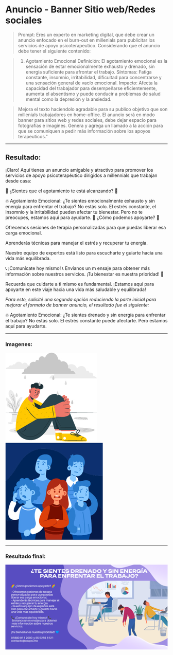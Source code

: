 # Anuncio - Banner Sitio web/Redes sociales

> Prompt: Eres un experto en marketing digital, que debe crear un anuncio enfocado en el burn-out en millenials para publicitar los servicios de apoyo psicoterapeutico. Considerando que el anuncio debe tener el siguiente contenido:

>1) Agotamiento Emocional
>Definición: El agotamiento emocional es la sensación de estar emocionalmente exhausto y drenado, sin energía suficiente para afrontar el trabajo.
>Síntomas: Fatiga constante, insomnio, irritabilidad, dificultad para concentrarse y una sensación general de vacío emocional.
>Impacto: Afecta la capacidad del trabajador para desempeñarse eficientemente, aumenta el absentismo y puede conducir a problemas de salud mental como la depresión y la ansiedad.

>Mejora el texto haciendolo agradable para su publico objetivo que son millenials trabajadores en home-office. El anuncio será en modo banner para sitios web y redes sociales, debe dejar espacio para fotografías e imagines. Genera y agrega un llamado a la acción para que se comuniquen a pedir más información sobre los apoyos terapeuticos."

---

## Resultado:

¡Claro! Aquí tienes un anuncio amigable y atractivo para promover los servicios de apoyo psicoterapéutico dirigidos a millennials que trabajan desde casa:

🌟 ¿Sientes que el agotamiento te está alcanzando? 🌟

🔥 Agotamiento Emocional: ¿Te sientes emocionalmente exhausto y sin energía para enfrentar el trabajo? No estás solo. El estrés constante, el insomnio y la irritabilidad pueden afectar tu bienestar. Pero no te preocupes, estamos aquí para ayudarte.
🌈 ¿Cómo podemos apoyarte? 🌈

Ofrecemos sesiones de terapia personalizadas para que puedas liberar esa carga emocional.

Aprenderás técnicas para manejar el estrés y recuperar tu energía.

Nuestro equipo de expertos está listo para escucharte y guiarte hacia una vida más equilibrada.

📞 ¡Comunícate hoy mismo! 📞 Envíanos un m ensaje para obtener más información sobre nuestros servicios. ¡Tu bienestar es nuestra prioridad! 💙

Recuerda que cuidarte a ti mismo es fundamental. ¡Estamos aquí para apoyarte en este viaje hacia una vida más saludable y equilibrada!

*Para este, solicité una segunda opción reduciendo la parte inicial para mejorar el formato de banner anuncio, el resultado fue el siguiente:*

🔥 Agotamiento Emocional: ¿Te sientes drenado y sin energía para enfrentar el trabajo? No estás solo. El estrés constante puede afectarte. Pero estamos aquí para ayudarte.

---

### Imagenes:

![Agotamiento emocional](media/agotamiento-emocional.jpg)
![Despersonalización](media/despersonalizacion.jpg)

---

### Resultado final:

![Banner](media/banner.png)